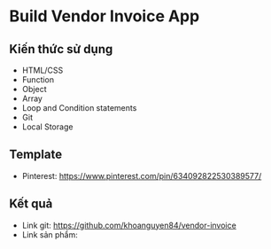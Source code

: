 # Build Vendor Invoice App

## Kiến thức sử dụng
+ HTML/CSS
+ Function
+ Object
+ Array
+ Loop and Condition statements
+ Git
+ Local Storage

## Template
+ Pinterest: https://www.pinterest.com/pin/634092822530389577/

## Kết quả
+ Link git: https://github.com/khoanguyen84/vendor-invoice
+ Link sản phẩm: 